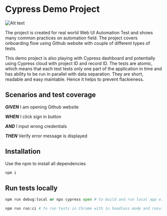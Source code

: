 # Cypress Demo Project

![Alt text](img/pyramid.png?raw=true 'Cypress automation testing pyramid')

The project is created for real world Web UI Automation Test and shows many common practices on automation field. The project covers onboarding flow using Github website with couple of different types of tests.

This demo project is also playing with Cypress dashboard and potentially using Cypress cloud with project ID and record ID. The tests are atomic, which means that each test tests only one part of the application in time and has ability to be run in parallel with data separation. They are short, readable and easy maintable. Hence it helps to prevent flackieness.

## Scenarios and test coverage 

**_GIVEN_** I am opening Github website

**_WHEN_** I click sign in button

**_AND_** I input wrong credentials

**_THEN_** Verify error message is displayed

## Installation

Use the npm to install all dependencies

```bash
npm i
```

## Run tests locally

```python
npm run debug:local or npx cypress open # to build and run local app with Cypress dashboard

npm run run:ci # to run tests in Chrome with in headless mode and result is uploaded to Cypress Cloud
```
